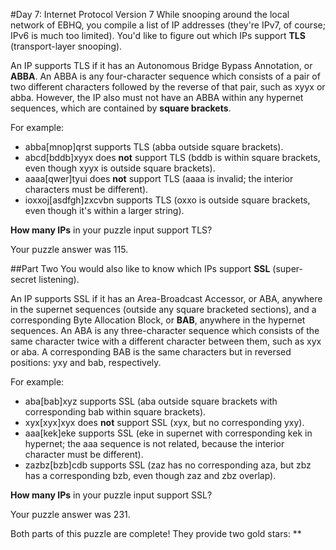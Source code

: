 #Day 7: Internet Protocol Version 7
While snooping around the local network of EBHQ, you compile a list of IP addresses (they're IPv7, of course; 
IPv6 is much too limited). You'd like to figure out which IPs support **TLS** (transport-layer snooping).

An IP supports TLS if it has an Autonomous Bridge Bypass Annotation, or **ABBA**. An ABBA is any four-character 
sequence which consists of a pair of two different characters followed by the reverse of that pair, such as xyyx or 
abba. However, the IP also must not have an ABBA within any hypernet sequences, which are contained by 
**square brackets**.

For example:

* abba[mnop]qrst supports TLS (abba outside square brackets).
* abcd[bddb]xyyx does **not** support TLS (bddb is within square brackets, even though xyyx is outside square brackets).
* aaaa[qwer]tyui does **not** support TLS (aaaa is invalid; the interior characters must be different).
* ioxxoj[asdfgh]zxcvbn supports TLS (oxxo is outside square brackets, even though it's within a larger string).

**How many IPs** in your puzzle input support TLS?

Your puzzle answer was 115.

##Part Two
You would also like to know which IPs support **SSL** (super-secret listening).

An IP supports SSL if it has an Area-Broadcast Accessor, or ABA, anywhere in the supernet sequences (outside any 
square bracketed sections), and a corresponding Byte Allocation Block, or **BAB**, anywhere in the hypernet 
sequences. An ABA is any three-character sequence which consists of the same character twice with a different 
character between them, such as xyx or aba. A corresponding BAB is the same characters but in reversed positions: 
yxy and bab, respectively.

For example:

* aba[bab]xyz supports SSL (aba outside square brackets with corresponding bab within square brackets).
* xyx[xyx]xyx does **not** support SSL (xyx, but no corresponding yxy).
* aaa[kek]eke supports SSL (eke in supernet with corresponding kek in hypernet; the aaa sequence is not related, because the interior character must be different).
* zazbz[bzb]cdb supports SSL (zaz has no corresponding aza, but zbz has a corresponding bzb, even though zaz and zbz overlap).

**How many IPs** in your puzzle input support SSL?

Your puzzle answer was 231.

Both parts of this puzzle are complete! They provide two gold stars: **